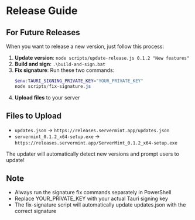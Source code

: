 # Release Guide

## For Future Releases

When you want to release a new version, just follow this process:

1. **Update version**: `node scripts/update-release.js 0.1.2 "New features"`
2. **Build and sign**: `.\build-and-sign.bat`
3. **Fix signature**: Run these two commands:
   ```powershell
   $env:TAURI_SIGNING_PRIVATE_KEY="YOUR_PRIVATE_KEY"
   node scripts/fix-signature.js
   ```
4. **Upload files** to your server

## Files to Upload

- `updates.json` → `https://releases.servermint.app/updates.json`
- `servermint_0.1.2_x64-setup.exe` → `https://releases.servermint.app/ServerMint_0.1.2_x64-setup.exe`

The updater will automatically detect new versions and prompt users to update!

## Note
- Always run the signature fix commands separately in PowerShell
- Replace YOUR_PRIVATE_KEY with your actual Tauri signing key
- The fix-signature script will automatically update updates.json with the correct signature